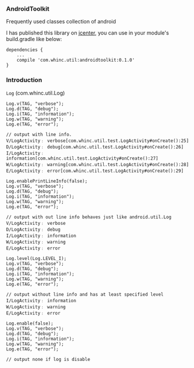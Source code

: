 
### AndroidToolkit

Frequently used classes collection of android

I has published this library on [jcenter][1], you can use in your module's build.gradle like below:

```
dependencies {
    ...
    compile 'com.whinc.util:androidtoolkit:0.1.0'
}
```

### Introduction

`Log` (com.whinc.util.Log)

```
Log.v(TAG, "verbose");
Log.d(TAG, "debug");
Log.i(TAG, "information");
Log.w(TAG, "warning");
Log.e(TAG, "error");

// output with line info.
V/LogActivity﹕ verbose[com.whinc.util.test.LogActivity#onCreate():25]
D/LogActivity﹕ debug[com.whinc.util.test.LogActivity#onCreate():26]
I/LogActivity﹕ information[com.whinc.util.test.LogActivity#onCreate():27]
W/LogActivity﹕ warning[com.whinc.util.test.LogActivity#onCreate():28]
E/LogActivity﹕ error[com.whinc.util.test.LogActivity#onCreate():29]

Log.enablePrintLineInfo(false);
Log.v(TAG, "verbose");
Log.d(TAG, "debug");
Log.i(TAG, "information");
Log.w(TAG, "warning");
Log.e(TAG, "error");

// output with out line info behaves just like android.util.Log
V/LogActivity﹕ verbose
D/LogActivity﹕ debug
I/LogActivity﹕ information
W/LogActivity﹕ warning
E/LogActivity﹕ error

Log.level(Log.LEVEL_I);
Log.v(TAG, "verbose");
Log.d(TAG, "debug");
Log.i(TAG, "information");
Log.w(TAG, "warning");
Log.e(TAG, "error");

// output without line info and has at least specified level
I/LogActivity﹕ information
W/LogActivity﹕ warning
E/LogActivity﹕ error

Log.enable(false);
Log.v(TAG, "verbose");
Log.d(TAG, "debug");
Log.i(TAG, "information");
Log.w(TAG, "warning");
Log.e(TAG, "error");

// output none if log is disable
```

[1]:https://bintray.com/whinc/maven/androidtoolkit/view
